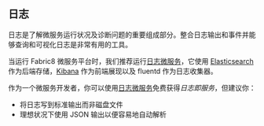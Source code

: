 ## 日志

日志是了解微服务运行状况及诊断问题的重要组成部分。整合日志输出和事件并能够查询和可视化日志是非常有用的工具。

当运行 Fabric8 微服务平台时，我们推荐运行[日志微服务](../logging.html)，它使用 [Elasticsearch](http://www.elasticsearch.com/products/elasticsearch/) 作为后端存储，[Kibana](http://www.elasticsearch.com/products/kibana/) 作为前端展现以及 fluentd 作为日志收集器。

作为一个微服务开发者，你可以使用[日志微服务](../logging.html)免费获得*日志即服务*，但建议你：

* 将日志写到标准输出而非磁盘文件
* 理想状况下使用 JSON 输出以便容易地自动解析